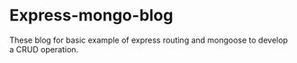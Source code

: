 # Express-mongo-blog
These blog for basic example of express routing and mongoose to develop a CRUD operation. 
